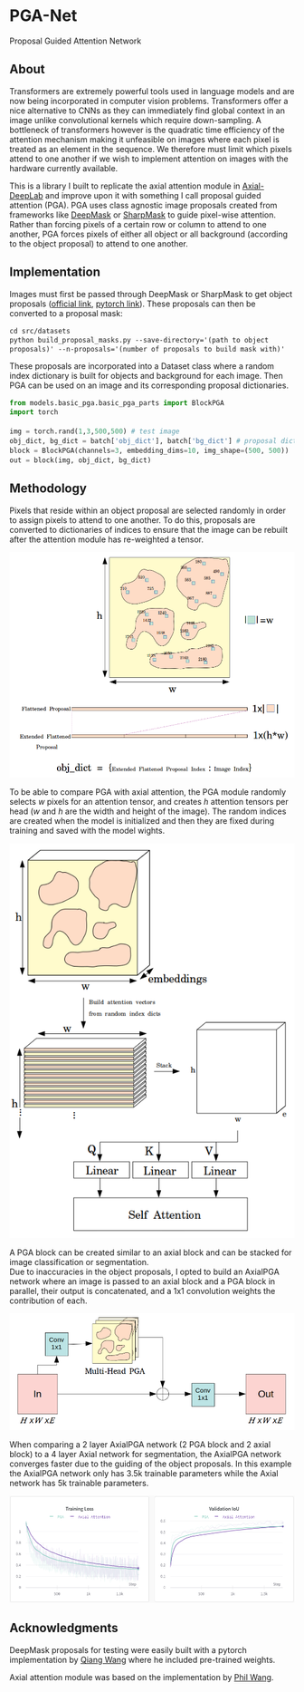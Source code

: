 # PGA-Net
Proposal Guided Attention Network

## About
Transformers are extremely powerful tools used in language models and are now being incorporated in computer vision problems.
Transformers offer a nice alternative to CNNs as they can immediately find global context in an image unlike convolutional kernels which require down-sampling.
A bottleneck of transformers however is the quadratic time efficiency of the attention mechanism making it unfeasible on images where
each pixel is treated as an element in the sequence.  We therefore must limit which pixels attend to one another if we wish to implement 
attention on images with the hardware currently available.

This is a library I built to replicate the axial attention module in [Axial-DeepLab](https://arxiv.org/abs/2003.07853)
and improve upon it with something I call proposal guided attention (PGA).  PGA uses class agnostic image proposals 
created from frameworks like [DeepMask](https://arxiv.org/abs/1506.06204) or [SharpMask](https://arxiv.org/abs/1603.08695)
to guide pixel-wise attention.  Rather than forcing pixels of a certain row or column to attend to one another, PGA forces 
pixels of either all object or all background (according to the object proposal) to attend to one another.  

## Implementation
Images must first be passed through DeepMask or SharpMask to get object proposals ([official link](https://github.com/facebookresearch/deepmask), [pytorch link](https://github.com/foolwood/deepmask-pytorch)).
These proposals can then be converted to a proposal mask:
   ```
   cd src/datasets
   python build_proposal_masks.py --save-directory='(path to object proposals)' --n-proposals='(number of proposals to build mask with)'
   ```

These proposals are incorporated into a Dataset class where a random index dictionary is built for objects and background for each image.
Then PGA can be used on an image and its corresponding proposal dictionaries.

```python
from models.basic_pga.basic_pga_parts import BlockPGA
import torch

img = torch.rand(1,3,500,500) # test image
obj_dict, bg_dict = batch['obj_dict'], batch['bg_dict'] # proposal dictionaries from a dataloader
block = BlockPGA(channels=3, embedding_dims=10, img_shape=(500, 500))
out = block(img, obj_dict, bg_dict)
```

## Methodology
Pixels that reside within
an object proposal are selected randomly in order to assign pixels to attend to one another.  To do this, proposals are converted to 
dictionaries of indices to ensure that the image can be rebuilt after the attention module has re-weighted a tensor.

![alt text](https://github.com/dansola/PGA-Net/blob/main/images/rand_ind.png)

To be able to compare PGA with axial attention, the PGA module randomly selects *w* pixels for an attention tensor, and creates *h* attention tensors per head (*w* and *h* are the width and height of the image).
The random indices are created when the model is initialized and then they are fixed during training and saved with the model wights.

![alt text](https://github.com/dansola/PGA-Net/blob/main/images/pga.png)

A PGA block can be created similar to an axial block and can be stacked for image classification or segmentation.  
Due to inaccuracies in the object proposals, I opted to build an AxialPGA network where an image is passed to an axial block and 
a PGA block in parallel, their output is concatenated, and a 1x1 convolution weights the contribution of each.

![alt text](https://github.com/dansola/PGA-Net/blob/main/images/pga_block.png)

When comparing a 2 layer AxialPGA network (2 PGA block and 2 axial block) to a 4 layer Axial network for segmentation, the AxialPGA network
converges faster due to the guiding of the object proposals.  In this example the AxialPGA network only has 3.5k trainable parameters while the 
Axial network has 5k trainable parameters.

![alt text](https://github.com/dansola/PGA-Net/blob/main/images/converge.png)
 
## Acknowledgments

DeepMask proposals for testing were easily built with a pytorch implementation by [Qiang Wang](https://github.com/foolwood/deepmask-pytorch) where he included pre-trained weights.

Axial attention module was based on the implementation by [Phil Wang](https://github.com/lucidrains/axial-attention).